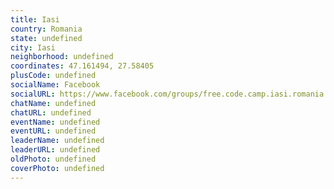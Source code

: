```yaml
---
title: Iasi
country: Romania
state: undefined
city: Iasi
neighborhood: undefined
coordinates: 47.161494, 27.58405
plusCode: undefined
socialName: Facebook
socialURL: https://www.facebook.com/groups/free.code.camp.iasi.romania
chatName: undefined
chatURL: undefined
eventName: undefined
eventURL: undefined
leaderName: undefined
leaderURL: undefined
oldPhoto: undefined
coverPhoto: undefined
---
```

